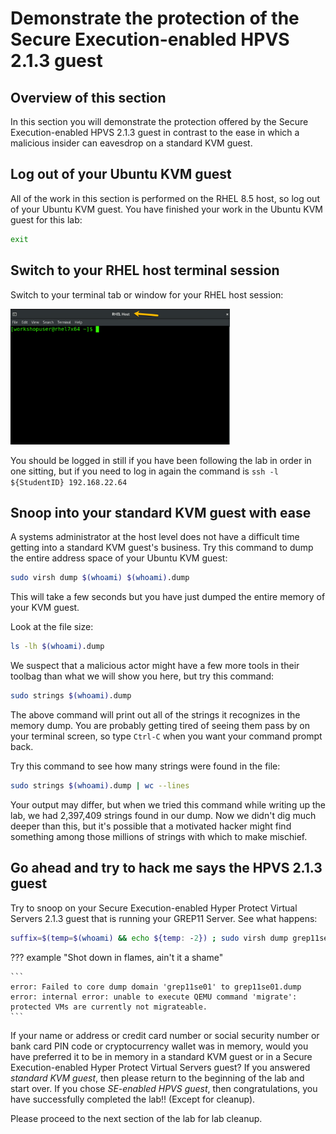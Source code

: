 # Demonstrate the protection of the Secure Execution-enabled HPVS 2.1.3 guest

## Overview of this section

In this section you will demonstrate the protection offered by the Secure Execution-enabled HPVS 2.1.3 guest in contrast to the ease in which a malicious insider can eavesdrop on a standard KVM guest.

## Log out of your Ubuntu KVM guest 

All of the work in this section is performed on the RHEL 8.5 host, so log out of your Ubuntu KVM guest. You have finished your work in the Ubuntu KVM guest for this lab:

   ``` bash
   exit
   ```

## Switch to your RHEL host terminal session 

Switch to your terminal tab or window for your RHEL host session:

<img src="../../images/RHELHost.png" width="351" height="217" />

You should be logged in still if you have been following the lab in order in one sitting, but if you need to log in again the command is `ssh -l ${StudentID} 192.168.22.64`

## Snoop into your standard KVM guest with ease

A systems administrator at the host level does not have a difficult time getting into a standard KVM guest's business.  Try this command to dump the entire address space of your Ubuntu KVM guest:

   ``` bash
   sudo virsh dump $(whoami) $(whoami).dump
   ```

This will take a few seconds but you have just dumped the entire memory of your KVM guest.

Look at the file size:

   ``` bash
   ls -lh $(whoami).dump
   ```

We suspect that a malicious actor might have a few more tools in their toolbag than what we will show you here, but try this command:

   ``` bash
   sudo strings $(whoami).dump
   ```

The above command will print out all of the strings it recognizes in the memory dump.  You are probably getting tired of seeing them pass by on your terminal screen, so type `Ctrl-C` when you want your command prompt back.

Try this command to see how many strings were found in the file:

   ``` bash
   sudo strings $(whoami).dump | wc --lines
   ```

Your output may differ, but when we tried this command while writing up the lab, we had 2,397,409 strings found in our dump.  Now we didn't dig much deeper than this, but it's possible that a motivated hacker might find something among those millions of strings with which to make mischief.

## Go ahead and try to hack me says the HPVS 2.1.3 guest

Try to snoop on your Secure Execution-enabled Hyper Protect Virtual Servers 2.1.3 guest that is running your GREP11 Server. See what happens:

   ``` bash
   suffix=$(temp=$(whoami) && echo ${temp: -2}) ; sudo virsh dump grep11se${suffix} grep11se${suffix}.dump
   ```

??? example "Shot down in flames, ain't it a shame"

    ```
    error: Failed to core dump domain 'grep11se01' to grep11se01.dump
    error: internal error: unable to execute QEMU command 'migrate': protected VMs are currently not migrateable.
    ```

If your name or address or credit card number or social security number or bank card PIN code or cryptocurrency wallet was in memory, would you have preferred it to be in memory in a standard KVM guest or in a Secure Execution-enabled Hyper Protect Virtual Servers guest?  If you answered  _standard KVM guest_, then please return to the beginning of the lab and start over.  If you chose _SE-enabled HPVS guest_, then congratulations, you have successfully completed the lab!! (Except for cleanup).

Please proceed to the next section of the lab for lab cleanup.

